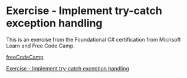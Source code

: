 # Exercise - Implement try-catch exception handling
This is an exercise from the Foundational C# certification from Micrisoft Learn and Free Code Camp.

[freeCodeCamp](https://www.freecodecamp.org/learn/foundational-c-sharp-with-microsoft/debug-c-sharp-console-applications/implement-exception-handling-in-c-sharp-console-applications)

[Exercise - Implement try-catch exception handling](https://learn.microsoft.com/en-us/training/modules/implement-exception-handling-c-sharp/4-exercise-try-catch)
